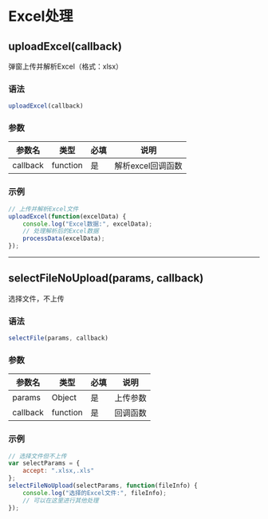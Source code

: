 # Excel处理

## uploadExcel(callback)

弹窗上传并解析Excel（格式：xlsx）

### 语法
```javascript
uploadExcel(callback)
```

### 参数
| 参数名   | 类型     | 必填 | 说明             |
| -------- | -------- | ---- | ---------------- |
| callback | function | 是   | 解析excel回调函数 |

### 示例
```javascript
// 上传并解析Excel文件
uploadExcel(function(excelData) {
    console.log("Excel数据:", excelData);
    // 处理解析后的Excel数据
    processData(excelData);
});
```

---

## selectFileNoUpload(params, callback)

选择文件，不上传

### 语法
```javascript
selectFile(params, callback)
```

### 参数
| 参数名   | 类型     | 必填 | 说明       |
| -------- | -------- | ---- | ---------- |
| params   | Object   | 是   | 上传参数   |
| callback | function | 是   | 回调函数   |

### 示例
```javascript
// 选择文件但不上传
var selectParams = {
    accept: ".xlsx,.xls"
};
selectFileNoUpload(selectParams, function(fileInfo) {
    console.log("选择的Excel文件:", fileInfo);
    // 可以在这里进行其他处理
});
```